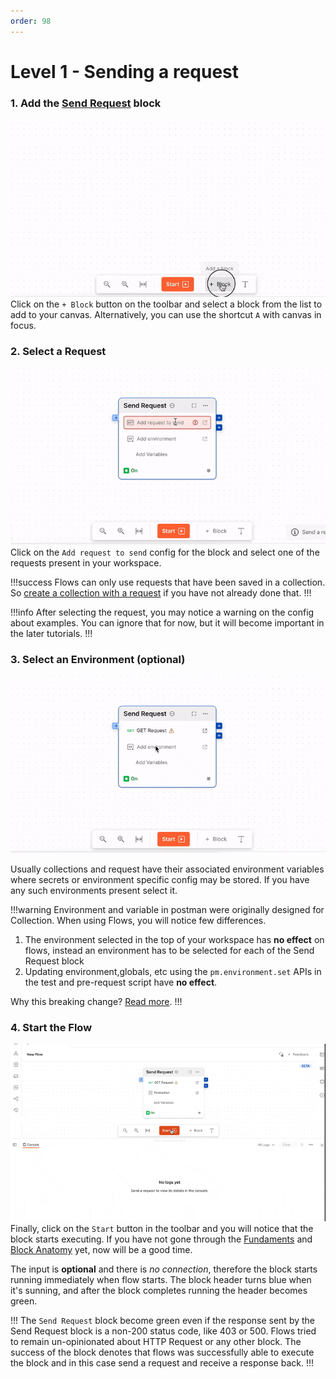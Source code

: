 ```yaml
---
order: 98
---
```

# Level 1 - Sending a request

### 1. Add the [Send Request](../blocks/send-request.md) block
![](../static/add-block-toolbar.gif)
Click on the `+ Block` button on the toolbar and select a block from the list
to add to your canvas. Alternatively, you can use the shortcut `A` with canvas in
focus.

### 2. Select a Request
![](../static/select-request-in-block.gif)
Click on the `Add request to send` config for the block and select one of the requests present
in your workspace.

!!!success
Flows can only use requests that have been saved in a collection. So [create a collection with a request](https://learning.postman.com/docs/getting-started/creating-the-first-collection/)
if you have not already done that.
!!!

!!!info
After selecting the request, you may notice a warning on the config about examples. You can ignore that for now,
but it will become important in the later tutorials.
!!!

### 3. Select an Environment (optional)
![](../static/select-environment-in-block.gif)

Usually collections and request have their associated environment variables where secrets or environment specific
config may be stored. If you have any such environments present select it.

!!!warning
Environment and variable in postman were originally designed for Collection. When using Flows, you will
notice few differences.
1. The environment selected in the top of your workspace has **no effect** on flows, instead an environment
   has to be selected for each of the Send Request block
2. Updating environment,globals, etc using the `pm.environment.set` APIs in the test and pre-request script
   have **no effect**.

Why this breaking change? [Read more](https://github.com/postmanlabs/postman-flows/discussions/142).
!!!

### 4. Start the Flow
![](../static/start-send-request.gif)
Finally, click on the `Start` button in the toolbar and you will notice that the block starts executing.
If you have not gone through the [Fundaments](/#fundamentals) and [Block Anatomy](../getting-started/blocks.md) yet, 
now will be a good time.

The input is **optional** and there is *no connection*, therefore the block starts
running immediately when flow starts. The block header turns blue when it's sunning,
and after the block completes running the header becomes green.

!!!
The `Send Request` block become green even if the response sent by the Send Request block is a non-200 status code, like 403 or 500.
Flows tried to remain un-opinionated about HTTP Request or any other block. The success of the block denotes that flows was successfully able
to execute the block and in this case send a request and receive a response back.
!!!
